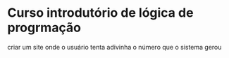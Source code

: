 # Curso introdutório de lógica de progrmação

criar um site onde o usuário tenta adivinha o número que o sistema gerou
